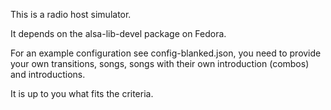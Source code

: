 This is a radio host simulator.

It depends on the alsa-lib-devel package on Fedora.

For an example configuration see config-blanked.json, you need
to provide your own transitions, songs, songs with their own introduction (combos)
and introductions.

It is up to you what fits the criteria.
